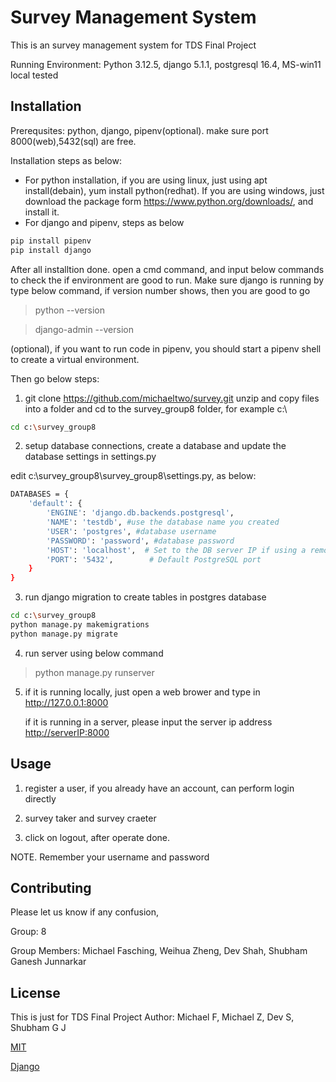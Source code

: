 # Survey Management System

This is an survey management system for TDS Final Project

Running Environment: Python 3.12.5, django 5.1.1, postgresql 16.4, MS-win11 local tested

## Installation

Prerequsites: python, django, pipenv(optional). make sure port 8000(web),5432(sql) are free.

Installation steps as below:
 - For python installation, if you are using linux, just using apt install(debain), yum install python(redhat). If you are using windows, just download the package form <https://www.python.org/downloads/>, and install it.
 - For django and pipenv, steps as below
 
```bash
pip install pipenv
pip install django
```
After all installtion done. open a cmd command, and input below commands to check the if environment are good to run.
Make sure django is running by type below command, if version number shows, then you are good to go
>python --version

>django-admin --version

(optional), if you want to run code in pipenv, you should start a pipenv shell to create a virtual environment.

Then go below steps:

1. git clone https://github.com/michaeltwo/survey.git
unzip and copy files into a folder and cd to the survey_group8 folder, for example c:\

```bash
cd c:\survey_group8
```
2. setup database connections, create a database and update the database settings in settings.py

edit c:\survey_group8\survey_group8\settings.py, as below:

```bash
DATABASES = {
    'default': {
        'ENGINE': 'django.db.backends.postgresql',
        'NAME': 'testdb', #use the database name you created
        'USER': 'postgres', #database username
        'PASSWORD': 'password', #database password
        'HOST': 'localhost',  # Set to the DB server IP if using a remote DB
        'PORT': '5432',        # Default PostgreSQL port
    }
}
```
3. run django migration to create tables in postgres database
```bash
cd c:\survey_group8
python manage.py makemigrations
python manage.py migrate
```

4. run server using below command
>python manage.py runserver

5. if it is running locally, just open a web brower and type in <http://127.0.0.1:8000>

   if it is running in a server, please input the server ip address <http://serverIP:8000>

## Usage

1. register a user, if you already have an account, can perform login directly

2. survey taker and survey craeter

3. click on logout, after operate done. 

NOTE. Remember your username and password


## Contributing

Please let us know if any confusion, 

Group: 8

Group Members: Michael Fasching, Weihua Zheng, Dev Shah, Shubham Ganesh Junnarkar

## License
This is just for TDS Final Project
Author: Michael F, Michael Z, Dev S, Shubham G J

[MIT](https://choosealicense.com/licenses/mit/)

[Django](https://docs.djangoproject.com/zh-hans/5.0/py-modindex/)
